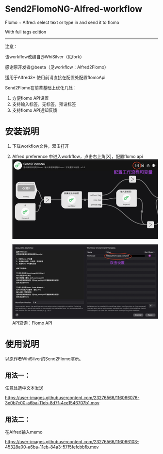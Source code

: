 # Send2FlomoNG-Alfred-workflow
Flomo + Alfred: select text or type in and  send it to flomo

With full tags edition

---

注意：

该workflow改编自@WhiSilver（见fork）

感谢原开发者@beeta（见workflow：Alfred2Flomo）

适用于Alfred3+ 
使用前请直接在配置处配置flomoApi

Send2Flomo在前辈基础上优化几处：

1. 方便flomo API设置
2. 支持输入标签，无标签，预设标签
3. 支持flomo API通知反馈


# 安装说明

1. 下载workflow文件，双击打开

2. Alfred preference 中进入workflow，点击右上角[X]，配置flomo api 
   ![设置](./asset/setting.jpg)

   ![配置flomo api](./asset/setApi.jpg)
   API查询：[Flomo API](https://flomoapp.com/mine?source=incoming_webhook)


# 使用说明
以原作者WhiSilver的Send2Flomo演示。

## 用法一：
任意处选中文本发送

https://user-images.githubusercontent.com/23276566/116066076-3e0b7c00-a6ba-11eb-8d7f-4ce1546707b1.mov



## 用法二：
在Alfred输入memo

https://user-images.githubusercontent.com/23276566/116066103-45328a00-a6ba-11eb-84a3-57f5fefcbbfb.mov


